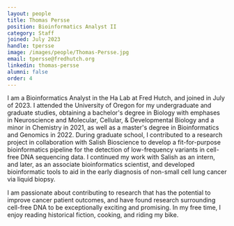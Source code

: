 ```yaml
---
layout: people
title: Thomas Persse
position: Bioinformatics Analyst II
category: Staff
joined: July 2023
handle: tpersse
image: /images/people/Thomas-Persse.jpg
email: tpersse@fredhutch.org
linkedin: thomas-persse
alumni: false
order: 4
---
```


I am a Bioinformatics Analyst in the Ha Lab at Fred Hutch, and joined in July of 2023. I attended the University of Oregon for my undergraduate and graduate studies, obtaining a bachelor's degree in Biology with emphases in Neuroscience and Molecular, Cellular, & Developmental Biology and a minor in Chemistry in 2021, as well as a master's degree in Bioinformatics and Genomics in 2022. During graduate school, I contributed to a research project in collaboration with Salish Bioscience to develop a fit-for-purpose bioinformatics pipeline for the detection of low-frequency variants in cell-free DNA sequencing data. I continued my work with Salish as an intern, and later, as an associate bioinformatics scientist, and developed bioinformatic tools to aid in the early diagnosis of non-small cell lung cancer via liquid biopsy.

 

I am passionate about contributing to research that has the potential to improve cancer patient outcomes, and have found research surrounding cell-free DNA to be exceptionally exciting and promising. In my free time, I enjoy reading historical fiction, cooking, and riding my bike.
